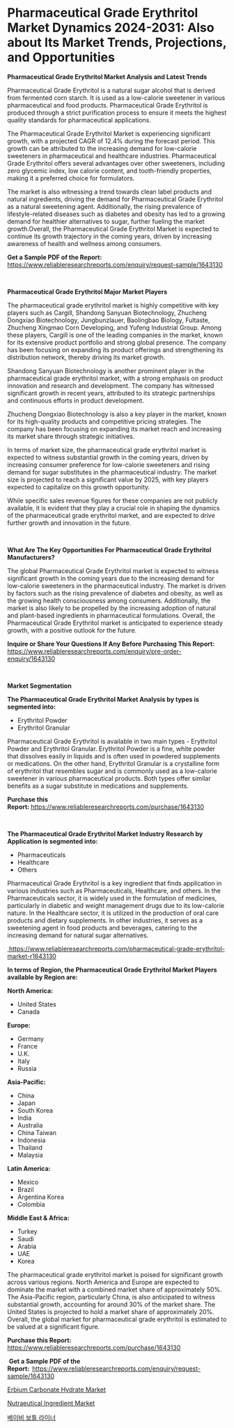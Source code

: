<p><h1>Pharmaceutical Grade Erythritol Market Dynamics 2024-2031: Also about Its Market Trends, Projections, and Opportunities</h1></p><p><strong>Pharmaceutical Grade Erythritol Market Analysis and Latest Trends</strong></p>
<p><p>Pharmaceutical Grade Erythritol is a natural sugar alcohol that is derived from fermented corn starch. It is used as a low-calorie sweetener in various pharmaceutical and food products. Pharmaceutical Grade Erythritol is produced through a strict purification process to ensure it meets the highest quality standards for pharmaceutical applications.</p><p>The Pharmaceutical Grade Erythritol Market is experiencing significant growth, with a projected CAGR of 12.4% during the forecast period. This growth can be attributed to the increasing demand for low-calorie sweeteners in pharmaceutical and healthcare industries. Pharmaceutical Grade Erythritol offers several advantages over other sweeteners, including zero glycemic index, low calorie content, and tooth-friendly properties, making it a preferred choice for formulators.</p><p>The market is also witnessing a trend towards clean label products and natural ingredients, driving the demand for Pharmaceutical Grade Erythritol as a natural sweetening agent. Additionally, the rising prevalence of lifestyle-related diseases such as diabetes and obesity has led to a growing demand for healthier alternatives to sugar, further fueling the market growth.Overall, the Pharmaceutical Grade Erythritol Market is expected to continue its growth trajectory in the coming years, driven by increasing awareness of health and wellness among consumers.</p></p>
<p><strong>Get a Sample PDF of the Report:&nbsp;</strong> <a href="https://www.reliableresearchreports.com/enquiry/request-sample/1643130">https://www.reliableresearchreports.com/enquiry/request-sample/1643130</a></p>
<p>&nbsp;</p>
<p><strong>Pharmaceutical Grade Erythritol Major Market Players</strong></p>
<p><p>The pharmaceutical grade erythritol market is highly competitive with key players such as Cargill, Shandong Sanyuan Biotechnology, Zhucheng Dongxiao Biotechnology, Jungbunzlauer, Baolingbao Biology, Fultaste, Zhucheng Xingmao Corn Developing, and Yufeng Industrial Group. Among these players, Cargill is one of the leading companies in the market, known for its extensive product portfolio and strong global presence. The company has been focusing on expanding its product offerings and strengthening its distribution network, thereby driving its market growth.</p><p>Shandong Sanyuan Biotechnology is another prominent player in the pharmaceutical grade erythritol market, with a strong emphasis on product innovation and research and development. The company has witnessed significant growth in recent years, attributed to its strategic partnerships and continuous efforts in product development.</p><p>Zhucheng Dongxiao Biotechnology is also a key player in the market, known for its high-quality products and competitive pricing strategies. The company has been focusing on expanding its market reach and increasing its market share through strategic initiatives.</p><p>In terms of market size, the pharmaceutical grade erythritol market is expected to witness substantial growth in the coming years, driven by increasing consumer preference for low-calorie sweeteners and rising demand for sugar substitutes in the pharmaceutical industry. The market size is projected to reach a significant value by 2025, with key players expected to capitalize on this growth opportunity.</p><p>While specific sales revenue figures for these companies are not publicly available, it is evident that they play a crucial role in shaping the dynamics of the pharmaceutical grade erythritol market, and are expected to drive further growth and innovation in the future.</p></p>
<p>&nbsp;</p>
<p><strong>What Are The Key Opportunities For Pharmaceutical Grade Erythritol Manufacturers?</strong></p>
<p><p>The global Pharmaceutical Grade Erythritol market is expected to witness significant growth in the coming years due to the increasing demand for low-calorie sweeteners in the pharmaceutical industry. The market is driven by factors such as the rising prevalence of diabetes and obesity, as well as the growing health consciousness among consumers. Additionally, the market is also likely to be propelled by the increasing adoption of natural and plant-based ingredients in pharmaceutical formulations. Overall, the Pharmaceutical Grade Erythritol market is anticipated to experience steady growth, with a positive outlook for the future.</p></p>
<p><strong>Inquire or Share Your Questions If Any Before Purchasing This Report:</strong> <a href="https://www.reliableresearchreports.com/enquiry/pre-order-enquiry/1643130">https://www.reliableresearchreports.com/enquiry/pre-order-enquiry/1643130</a></p>
<p>&nbsp;</p>
<p><strong>Market Segmentation</strong></p>
<p><strong>The Pharmaceutical Grade Erythritol Market Analysis by types is segmented into:</strong></p>
<p><ul><li>Erythritol Powder</li><li>Erythritol Granular</li></ul></p>
<p><p>Pharmaceutical Grade Erythritol is available in two main types - Erythritol Powder and Erythritol Granular. Erythritol Powder is a fine, white powder that dissolves easily in liquids and is often used in powdered supplements or medications. On the other hand, Erythritol Granular is a crystalline form of erythritol that resembles sugar and is commonly used as a low-calorie sweetener in various pharmaceutical products. Both types offer similar benefits as a sugar substitute in medications and supplements.</p></p>
<p><strong>Purchase this Report:&nbsp;</strong><a href="https://www.reliableresearchreports.com/purchase/1643130">https://www.reliableresearchreports.com/purchase/1643130</a></p>
<p>&nbsp;</p>
<p><strong>The Pharmaceutical Grade Erythritol Market Industry Research by Application is segmented into:</strong></p>
<p><ul><li>Pharmaceuticals</li><li>Healthcare</li><li>Others</li></ul></p>
<p><p>Pharmaceutical Grade Erythritol is a key ingredient that finds application in various industries such as Pharmaceuticals, Healthcare, and others. In the Pharmaceuticals sector, it is widely used in the formulation of medicines, particularly in diabetic and weight management drugs due to its low-calorie nature. In the Healthcare sector, it is utilized in the production of oral care products and dietary supplements. In other industries, it serves as a sweetening agent in food products and beverages, catering to the increasing demand for natural sugar alternatives.</p></p>
<p><a href="https://www.reliableresearchreports.com/pharmaceutical-grade-erythritol-market-r1643130">&nbsp;https://www.reliableresearchreports.com/pharmaceutical-grade-erythritol-market-r1643130</a></p>
<p><strong>In terms of Region, the Pharmaceutical Grade Erythritol Market Players available by Region are:</strong></p>
<p>
    <p> <strong> North America: </strong>
        <ul>
            <li>United States</li>
            <li>Canada</li>
        </ul>
        </p> 
    <p> <strong> Europe: </strong>
        <ul>
            <li>Germany</li>
            <li>France</li>
            <li>U.K.</li>
            <li>Italy</li>
            <li>Russia</li>
        </ul>
        </p> 
    <p> <strong> Asia-Pacific: </strong>
        <ul>
            <li>China</li>
            <li>Japan</li>
            <li>South Korea</li>
            <li>India</li>
            <li>Australia</li>
            <li>China Taiwan</li>
            <li>Indonesia</li>
            <li>Thailand</li>
            <li>Malaysia</li>
        </ul>
        </p> 
    <p> <strong> Latin America: </strong>
        <ul>
            <li>Mexico</li>
            <li>Brazil</li>
            <li>Argentina Korea</li>
            <li>Colombia</li>
        </ul>
        </p> 
    <p> <strong> Middle East & Africa: </strong>
        <ul>
            <li>Turkey</li>
            <li>Saudi</li>
            <li>Arabia</li>
            <li>UAE</li>
            <li>Korea</li>
        </ul>
    </p>
    </p>
<p><p>The pharmaceutical grade erythritol market is poised for significant growth across various regions. North America and Europe are expected to dominate the market with a combined market share of approximately 50%. The Asia-Pacific region, particularly China, is also anticipated to witness substantial growth, accounting for around 30% of the market share. The United States is projected to hold a market share of approximately 20%. Overall, the global market for pharmaceutical grade erythritol is estimated to be valued at a significant figure.</p></p>
<p><strong>Purchase this Report: </strong><a href="https://www.reliableresearchreports.com/purchase/1643130">https://www.reliableresearchreports.com/purchase/1643130</a></p>
<p>&nbsp;<strong>Get a Sample PDF of the Report:&nbsp;&nbsp;</strong><a href="https://www.reliableresearchreports.com/enquiry/request-sample/1643130">https://www.reliableresearchreports.com/enquiry/request-sample/1643130</a></p>
<p><strong></strong></p>
<p><p><a href="https://www.linkedin.com/pulse/erbium-carbonate-hydrate-market-insights-cagr-trends-growth-hyoxe">Erbium Carbonate Hydrate Market</a></p><p><a href="https://www.linkedin.com/pulse/nutraeutical-ingredient-market-insights-cagr-trends-growth-bcdue">Nutraeutical Ingredient Market</a></p><p><a href="https://medium.com/@autumnberge/%EC%9C%A0%EC%95%84%EC%9A%A9-%EB%B3%91%EC%86%8D-%ED%8F%AC%EC%9E%A5%EC%A7%80-%EC%8B%9C%EC%9E%A5-%EC%A1%B0%EC%82%AC-%EB%B3%B4%EA%B3%A0%EC%84%9C%EC%97%90%EB%8A%94-2024%EB%85%84%EB%B6%80%ED%84%B0-2031%EB%85%84%EA%B9%8C%EC%A7%80-%EC%9D%98-cagr%EB%A1%9C-%EC%98%88%EC%B8%A1%EB%90%9C-%EC%8B%9C%EC%9E%A5-%EA%B7%9C%EB%AA%A8-%EC%A0%90%EC%9C%A0%EC%9C%A8-%EB%B0%8F-%EC%84%B1%EC%9E%A5%EB%A5%A0-%EB%B6%84%EC%84%9D%EC%9D%B4-%ED%8F%AC%ED%95%A8%EB%90%98%EC%96%B4-%EC%9E%88%EC%8A%B5%EB%8B%88%EB%8B%A4-4850bd57f706">베이비 보틀 라이너</a></p></p>